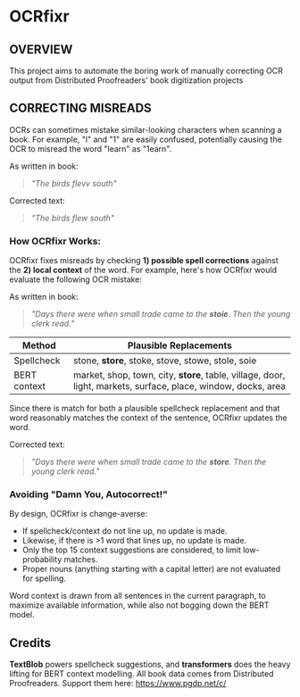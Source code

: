 # OCRfixr

## OVERVIEW 
This project aims to automate the boring work of manually correcting OCR output from Distributed Proofreaders' book digitization projects


## CORRECTING MISREADS
OCRs can sometimes mistake similar-looking characters when scanning a book. For example, "l" and "1" are easily confused, potentially causing the OCR to misread the word "learn" as "1earn".

As written in book: 
> _"The birds flevv south"_

Corrected text:
> _"The birds flew south"_

### How OCRfixr Works:
OCRfixr fixes misreads by checking __1) possible spell corrections__ against the __2) local context__ of the word. For example, here's how OCRfixr would evaluate the following OCR mistake:

As written in book: 
> _"Days there were when small trade came to the __stoie__. Then the young clerk read._"

| Method | Plausible Replacements |
| --------------- | --------------- | 
| Spellcheck | stone, __store__, stoke, stove, stowe, stole, soie |
| BERT context | market, shop, town, city, __store__, table, village, door, light, markets, surface, place, window, docks, area |

Since there is match for both a plausible spellcheck replacement and that word reasonably matches the context of the sentence, OCRfixr updates the word. 

Corrected text:
> _"Days there were when small trade came to the __store__. Then the young clerk read._"


### Avoiding "Damn You, Autocorrect!"
By design, OCRfixr is change-averse:
- If spellcheck/context do not line up, no update is made.
- Likewise, if there is >1 word that lines up, no update is made.
- Only the top 15 context suggestions are considered, to limit low-probability matches.
- Proper nouns (anything starting with a capital letter) are not evaluated for spelling.

Word context is drawn from all sentences in the current paragraph, to maximize available information, while also not bogging down the BERT model. 


## Credits
__TextBlob__ powers spellcheck suggestions, and __transformers__ does the heavy lifting for BERT context modelling.
All book data comes from Distributed Proofreaders. Support them here: <https://www.pgdp.net/c/>